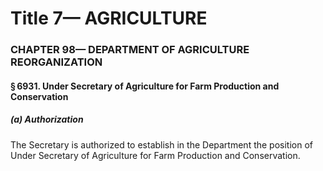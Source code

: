 
# Title 7— AGRICULTURE
### CHAPTER 98— DEPARTMENT OF AGRICULTURE REORGANIZATION
#### § 6931. Under Secretary of Agriculture for Farm Production and Conservation
##### (a) Authorization

The Secretary is authorized to establish in the Department the position of Under Secretary of Agriculture for Farm Production and Conservation.
